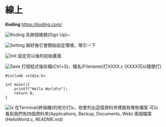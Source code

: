 # 線上

**Koding**
https://koding.com/

![Koding](http://i.imgur.com/llkyl8u.png)
先辦個帳號(Sign Up)~

![Setting](http://i.imgur.com/A5g2AVr.png)
辦好後它會開始設定環境，等它一下

![Init](http://i.imgur.com/n15hatK.png)
設定完以後的初始畫面

![Save](http://i.imgur.com/3y2KF48.png)
打個程式後存檔(Ctrl+S)，檔名(Filename)打XXXX.c (XXXX可以隨便打)
```
#include <stdio.h>

int main(){
    printf("Hello World\n");
    return 0;
}
```

![ls](http://i.imgur.com/VOjBbcH.png)
在Terminal(終端機)的地方打ls，他會列出這個資料夾裡面有哪些檔案
可以看到我們有四個資料夾(Applications, Backup, Documents, Web)
兩個檔案(HelloWorld.c, README.md)

